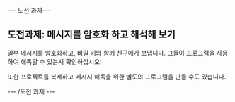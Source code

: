 \--- 도전 과제\---

## 도전과제: 메시지를 암호화 하고 해석해 보기

일부 메시지를 암호화하고, 비밀 키와 함께 친구에게 보냅니다. 그들이 프로그램을 사용하여 해독할 수 있는지 확인하십시오!

또한 프로젝트를 복제하고 메시지 해독을 위한 별도의 프로그램을 만들 수도 있습니다.

\--- /도전 과제 \---